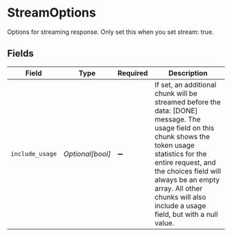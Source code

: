 # StreamOptions

Options for streaming response. Only set this when you set stream: true.


## Fields

| Field                                                                                                                                                                                                                                                                                              | Type                                                                                                                                                                                                                                                                                               | Required                                                                                                                                                                                                                                                                                           | Description                                                                                                                                                                                                                                                                                        |
| -------------------------------------------------------------------------------------------------------------------------------------------------------------------------------------------------------------------------------------------------------------------------------------------------- | -------------------------------------------------------------------------------------------------------------------------------------------------------------------------------------------------------------------------------------------------------------------------------------------------- | -------------------------------------------------------------------------------------------------------------------------------------------------------------------------------------------------------------------------------------------------------------------------------------------------- | -------------------------------------------------------------------------------------------------------------------------------------------------------------------------------------------------------------------------------------------------------------------------------------------------- |
| `include_usage`                                                                                                                                                                                                                                                                                    | *Optional[bool]*                                                                                                                                                                                                                                                                                   | :heavy_minus_sign:                                                                                                                                                                                                                                                                                 | If set, an additional chunk will be streamed before the data: [DONE] message. The usage field on this chunk shows the token usage statistics for the entire request, and the choices field will always be an empty array. All other chunks will also include a usage field, but with a null value. |